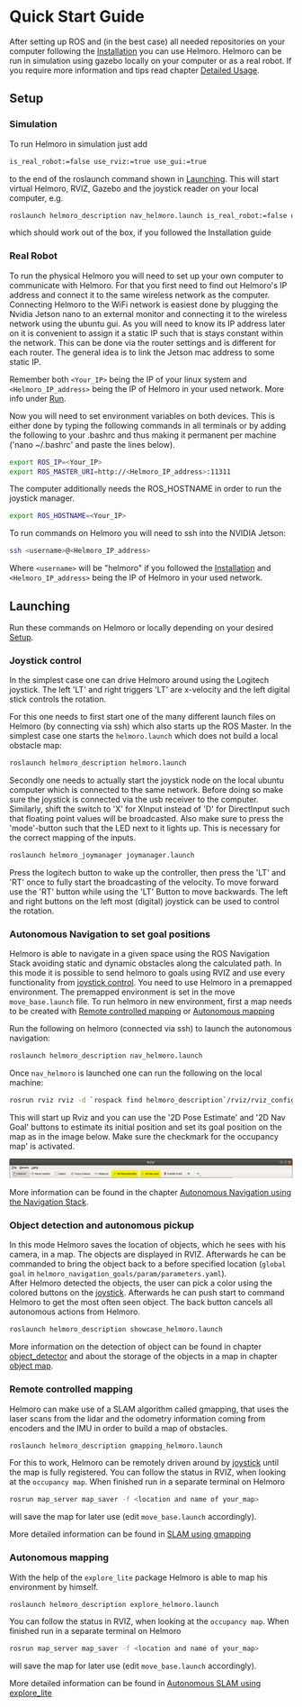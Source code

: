 # Quick Start Guide

After setting up ROS and (in the best case) all needed repositories on your computer following the [Installation](04_installation_guide.md) you can use Helmoro. Helmoro can be run in simulation using gazebo locally on your computer or as a real robot. If you require more information and tips read chapter [Detailed Usage](03_detailed_guide.md).

## Setup

### Simulation

To run Helmoro in simulation just add

```sh
is_real_robot:=false use_rviz:=true use_gui:=true
```

to the end of the roslaunch command shown in [Launching](#launching). This will start virtual Helmoro, RVIZ, Gazebo and the joystick reader on your local computer, e.g.

```sh
roslaunch helmoro_description nav_helmoro.launch is_real_robot:=false use_rviz:=true use_gui:=true
```

which should work out of the box, if you followed the Installation guide

### Real Robot

To run the physical Helmoro you will need to set up your own computer to communicate with Helmoro. For that you first need to find out Helmoro's IP address and connect it to the same wireless network as the computer.
Connecting Helmoro to the WiFi network is easiest done by plugging the Nvidia Jetson nano to an external monitor and connecting it to the wireless network using the ubuntu gui. As you will need to know its IP address later on it is convenient to assign it a static IP such that is stays constant within the network. This can be done via the router settings and is different for each router. The general idea is to link the Jetson mac address to some static IP.

Remember both `<Your_IP>` being the IP of your linux system and `<Helmoro_IP_address>` being the IP of Helmoro in your used network. More info under [Run](03_detailed_guide.md#run).

Now you will need to set environment variables on both devices. This is either done by typing the following commands in all terminals or by adding the following to your .bashrc and thus making it permanent per machine ('nano ~/.bashrc' and paste the lines below).

```sh
export ROS_IP=<Your_IP>
export ROS_MASTER_URI=http://<Helmoro_IP_address>:11311
```

The computer additionally needs the ROS_HOSTNAME in order to run the joystick manager.

``` sh
export ROS_HOSTNAME=<Your_IP>
```

To run commands on Helmoro you will need to ssh into the NVIDIA Jetson:

```sh
ssh <username>@<Helmoro_IP_address>
```

Where `<username>` will be "helmoro" if you followed the [Installation](04_installation_guide.md) and `<Helmoro_IP_address>` being the IP of Helmoro in your used network.

<!-- After executing the desired `launch file` (see below in [Launching](#launching)) you need to run

```sh
rosrun rviz rviz -d `rospack find helmoro_description`/rviz/rviz_config.rviz
```

on your computer for visualization RVIZ.

For remote control of velocity and the commanding of autonomous object pickup the joystick:

```sh
roslaunch helmoro_joymanager joymanager.launch
```
--->

## Launching

Run these commands on Helmoro or locally depending on your desired [Setup](#setup).

### Joystick control

In the simplest case one can drive Helmoro around using the Logitech joystick. The left 'LT' and right triggers 'LT' are x-velocity and the left digital stick controls the rotation.

For this one needs to first start one of the many different launch files on Helmoro (by connecting via ssh) which also starts up the ROS Master. In the simplest case one starts the ```helmoro.launch``` which does not build a local obstacle map:

``` sh
roslaunch helmoro_description helmoro.launch
```

Secondly one needs to actually start the joystick node on the local ubuntu computer which is connected to the same network. Before doing so make sure the joystick is connected via the usb receiver to the computer.
Similarly, shift the switch to 'X' for XInput instead of 'D' for DirectInput such that floating point values will be broadcasted.
Also make sure to press the 'mode'-button such that the LED next to it lights up. This is necessary for the correct mapping of the inputs.

``` sh
roslaunch helmoro_joymanager joymanager.launch
```

Press the logitech button to wake up the controller, then press the 'LT' and 'RT' once to fully start the broadcasting of the velocity. To move forward use the 'RT' button while using the 'LT' Button to  move backwards. The left and right buttons on the left most (digital) joystick can be used to control the rotation.

### Autonomous Navigation to set goal positions

Helmoro is able to navigate in a given space using the ROS Navigation Stack avoiding static and dynamic obstacles along the calculated path. In this mode it is possible to send helmoro to goals using RVIZ and use every functionality from [joystick control](#joystick-control). You need to use Helmoro in a premapped environment. The premapped environment is set in the move ``move_base.launch`` file.
To run helmoro in new environment, first a map needs to be created with [Remote controlled mapping](#remote-controlled-mapping) or [Autonomous mapping](#autonomous-mapping)

Run the following on helmoro (connected via ssh) to launch the autonomous navigation:

```sh
roslaunch helmoro_description nav_helmoro.launch
```

Once ``nav_helmoro`` is launched one can run the following on the local machine:

``` sh
rosrun rviz rviz -d `rospack find helmoro_description`/rviz/rviz_config.rviz
```

This will start up Rviz and you can use the '2D Pose Estimate' and '2D Nav Goal' buttons to estimate its initial position and set its goal position on the map as in the image below. Make sure the checkmark for the occupancy map' is activated.

![helmoro_intro](pictures/Rviz-Buttons.png)

More information can be found in the chapter [Autonomous Navigation using the Navigation Stack](#autonomous-Navigation-using-the-Navigation-Stack).

### Object detection and autonomous pickup

In this mode Helmoro saves the location of objects, which he sees with his camera, in a map. The objects are displayed in RVIZ. Afterwards he can be commanded to bring the object back to a before specified location (`global goal` in `helmoro_navigation_goals/param/parameters.yaml`).  
After Helmoro detected the objects, the user can pick a color using the colored buttons on the [joystick](#joystick-control). Afterwards he can push start to command Helmoro to get the most often seen object. The back button cancels all autonomous actions from Helmoro.

```sh
roslaunch helmoro_description showcase_helmoro.launch
```

More information on the detection of object can be found in chapter [object_detector](#object_detector) and about the storage of the objects in a map in chapter [object map](#object_map).

### Remote controlled mapping

Helmoro can make use of a SLAM algorithm called gmapping, that uses the laser scans from the lidar and the odometry information coming from encoders and the IMU in order to build a map of obstacles.

```sh
roslaunch helmoro_description gmapping_helmoro.launch
```

For this to work, Helmoro can be remotely driven around by [joystick](#joystick-control) until the map is fully registered. You can follow the status in RVIZ, when looking at the `occupancy map`. When finished run in a separate terminal on Helmoro

```sh
rosrun map_server map_saver -f <location and name of your_map>
```

will save the map for later use (edit `move_base.launch` accordingly).

More detailed information can be found in [SLAM using gmapping](#slam-using-gmapping)

### Autonomous mapping

With the help of the `explore_lite` package Helmoro is able to map his environment by himself.

```sh
roslaunch helmoro_description explore_helmoro.launch
```

You can follow the status in RVIZ, when looking at the `occupancy map`. When finished run in a separate terminal on Helmoro

```sh
rosrun map_server map_saver -f <location and name of your_map>
```

will save the map for later use (edit `move_base.launch` accordingly).

More detailed information can be found in [Autonomous SLAM using explore_lite](#autonomous-SLAM-using-explore_lite)
